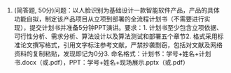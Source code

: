 1. (简答题, 50分)问题：以人脸识别为基础设计一款智能软件产品，产品的具体功能自拟，制定该产品项目从立项到部署的全流程计划书（不需要进行实现），提交计划书并准备5分钟PPT演讲。要求：1. 计划书至少包含立项依据、可行性分析、需求分析、算法设计以及算法测试和部署五个章节2. 格式采用标准论文撰写格式，引用文字标注参考文献，严禁抄袭剽窃，包括对文献及网络资料的复制粘贴，发现即记为0分3. 命名格式：计划书：学号+姓名+计划书.docx（或.pdf），PPT：学号+姓名+现场展示.pptx（或.pdf）